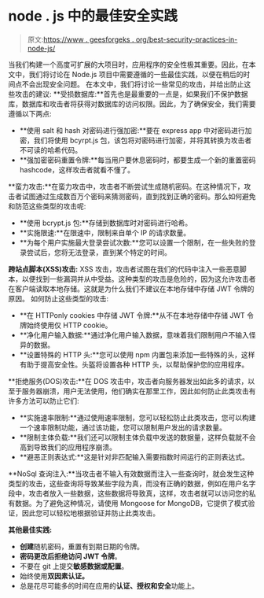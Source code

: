 # node . js 中的最佳安全实践

> 原文:[https://www . geesforgeks . org/best-security-practices-in-node-js/](https://www.geeksforgeeks.org/best-security-practices-in-node-js/)

当我们构建一个高度可扩展的大项目时，应用程序的安全性极其重要。因此，在本文中，我们将讨论在 Node.js 项目中需要遵循的一些最佳实践，以便在稍后的时间点不会出现安全问题。
在本文中，我们将讨论一些常见的攻击，并给出防止这些攻击的建议:
**受损数据库:**首先也是最重要的一点是，如果我们不保护数据库，数据库和攻击者将获得对数据库的访问权限。因此，为了确保安全，我们需要遵循以下两点:

*   **使用 salt 和 hash 对密码进行强加密:**要在 express app 中对密码进行加密，我们将使用 bcyrpt.js 包，该包将对密码进行加密，并将其转换为攻击者不可读的哈希代码。
*   **强加密密码重置令牌:**每当用户要休息密码时，都要生成一个新的重置密码 hashcode，这样攻击者就看不懂了。

**蛮力攻击:**在蛮力攻击中，攻击者不断尝试生成随机密码。在这种情况下，攻击者试图通过生成数百万个密码来猜测密码，直到找到正确的密码。那么如何避免和防范这些类型的攻击呢:

*   **使用 bcrypt.js 包:**存储到数据库时对密码进行哈希。
*   **实施限速:**在限速中，限制来自单个 IP 的请求数量。
*   **为每个用户实施最大登录尝试次数:**您可以设置一个限制，在一些失败的登录尝试后，您将无法登录，直到某个特定的时间。

**跨站点脚本(XSS)攻击:** XSS 攻击，攻击者试图在我们的代码中注入一些恶意脚本，以便找到一些漏洞并从中受益。这种类型的攻击是危险的，因为这允许攻击者在客户端读取本地存储。这就是为什么我们不建议在本地存储中存储 JWT 令牌的原因。
如何防止这些类型的攻击:

*   **在 HTTPonly cookies 中存储 JWT 令牌:**从不在本地存储中存储 JWT 令牌始终使用仅 HTTP cookie。
*   **净化用户输入数据:**通过净化用户输入数据，意味着我们限制用户不输入怪异的数据。
*   **设置特殊的 HTTP 头:**您可以使用 npm 内置包来添加一些特殊的头，这样有助于提高安全性。头盔将设置各种 HTTP 头，以帮助保护您的应用程序。

**拒绝服务(DOS)攻击:**在 DOS 攻击中，攻击者向服务器发出如此多的请求，以至于服务器崩溃，用户无法使用，他们确实在那里工作，因此如何防止此类攻击有许多方法可以防止它们:

*   **实施速率限制:**通过使用速率限制，您可以轻松防止此类攻击，您可以构建一个速率限制功能，通过该功能，您可以限制用户发出的请求数量。
*   **限制主体负载:**我们还可以限制主体负载中发送的数据量，这样负载就不会高到导致我们的应用程序崩溃。
*   **避恶正则表达式:**这是针对非匹配输入需要指数时间运行的正则表达式。

**NoSql 查询注入:**当攻击者不输入有效数据而注入一些查询时，就会发生这种类型的攻击，这些查询将导致某些字段为真，而没有正确的数据，例如在用户名字段中，攻击者放入一些数据，这些数据将导致真，这样，攻击者就可以访问您的私有数据。为了避免这种情况，请使用 Mongoose for MongoDB，它提供了模式验证，因此您可以轻松地根据验证并防止此类攻击。

**其他最佳实践:**

*   **创建**随机密码，重置有到期日期的令牌。
*   **密码更改后拒绝访问 JWT 令牌**。
*   不要在 git 上提交**敏感数据或配置**。
*   始终使用**双因素认证。**
*   总是花尽可能多的时间在应用的**认证、授权和安全**功能上。